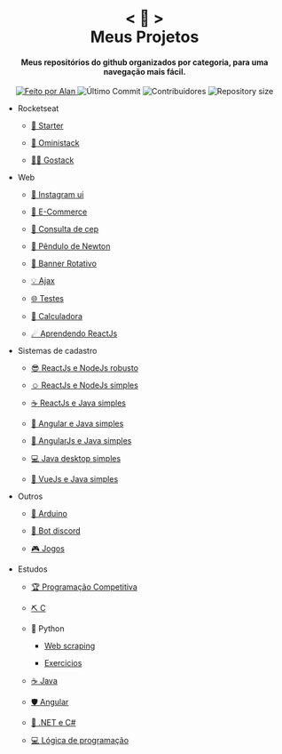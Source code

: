 <h1 align="center">
    < 📖 > <br>
    Meus Projetos
</h1>
  
<h4 align="center">
  Meus repositórios do github organizados por categoria, para uma navegação mais fácil.
</h4>

<p align="center">
  <a href="https://github.com/nerd0000">
    <img alt="Feito por Alan" src="https://img.shields.io/badge/made%20by-Alan-8743CC">
  </a>

  <img alt="Último Commit" src="https://img.shields.io/github/last-commit/Nerd0000/Meus-Projetos">

  <img alt="Contribuidores" src="https://img.shields.io/github/contributors/Nerd0000/Meus-Projetos">
  
  <img alt="Repository size" src="https://img.shields.io/github/repo-size/Nerd0000/Meus-Projetos.svg">
</p>

- Rocketseat

    - [🎒 Starter](https://github.com/Nerd0000/Starter)
    
    - [🚀 Oministack](./src/omni.md)
    
    - [👨‍🎓 Gostack](https://github.com/Nerd0000/go-stack)

- Web

    - [📱 Instagram ui](https://github.com/Nerd0000/instagram-ui)
    
    - [💱 E-Commerce](https://github.com/Nerd0000/E-Commerce)
    
    - [🔎 Consulta de cep](https://github.com/Nerd0000/Consulta-de-Cep)
    
    - [🍎 Pêndulo de Newton](https://github.com/Nerd0000/Pendulo-de-Newton)
    
    - [🎨 Banner Rotativo](https://github.com/Nerd0000/banner-rotativo)
    
    - [💡 Ajax](https://github.com/Nerd0000/Ajax)
    
    - [🌐 Testes](https://github.com/Nerd0000/Web)
    
    - [🔢 Calculadora](https://github.com/Nerd0000/Calculadora-ReactJs)
    
    - [☄ Aprendendo ReactJs](https://github.com/Nerd0000/Aprendendo-ReactJs)

- Sistemas de cadastro

    - [😎 ReactJs e NodeJs robusto](https://github.com/Nerd0000/Cadastro-robusto)
    
    - [☺ ReactJs e NodeJs simples](https://github.com/Nerd0000/Cadastro-simples)
    
    - [☕ ReactJs e Java simples](https://github.com/Nerd0000/Cadastro-backend-em-java)
    
    - [👶 Angular e Java simples](https://github.com/Nerd0000/Angular-e-Java)
    
    - [👴 AngularJs e Java simples](https://github.com/Nerd0000/Cadastro-frontend-em-angularjs)
    
    - [💻 Java desktop simples](https://github.com/Nerd0000/Sistema-de-cadastro-desktop-em-Java)
    
    - [🐲 VueJs e Java simples](https://github.com/Nerd0000/Cadastro-em-Vue)

- Outros

    - [🔩 Arduino](https://www.tinkercad.com/users/7kbRcmKM7hu-nerd0000?category=circuits&sort=likes&view_mode=default)
    
    - [🐀 Bot discord](https://github.com/Nerd0000/Player-discord-bot)
    
    - [🎮 Jogos](https://github.com/Nerd0000/Desenvolvimento-de-jogos)

- Estudos

    - [🏆 Programação Competitiva](https://github.com/Nerd0000/programacao-competitiva)
    
    - [⛏ C](https://github.com/Nerd0000/Estudos-em-C)
    
    - 🐍 Python
    
        - [Web scraping](https://github.com/Nerd0000/webscrap-com-python)
        
        - [Exercicios](https://github.com/Nerd0000/Aprendendo-python)
        
    - [☕ Java](./src/java.md)
    
    - [🛡️ Angular](https://github.com/Nerd0000/Listagem-cursos)
    
    - [🔮 .NET e C#](https://github.com/Nerd0000/Estudando-.Net-e-CS)
    
    - [💻 Lógica de programação](https://github.com/Nerd0000/Logica-com-Portugol)
